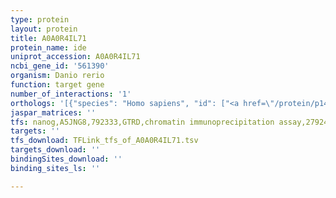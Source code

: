 ```yaml
---
type: protein
layout: protein
title: A0A0R4IL71
protein_name: ide
uniprot_accession: A0A0R4IL71
ncbi_gene_id: '561390'
organism: Danio rerio
function: target gene
number_of_interactions: '1'
orthologs: '[{"species": "Homo sapiens", "id": ["<a href=\"/protein/p14735\">P14735</a>"]}, {"species": "Mus musculus", "id": ["Q8CGB9"]}, {"species": "Rattus norvegicus", "id": ["<a href=\"/protein/p35559\">P35559</a>"]}, {"species": "Drosophila melanogaster", "id": ["<a href=\"/protein/p22817\">P22817</a>"]}, {"species": "Caenorhabditis elegans", "id": ["Q10040", "<a href=\"/protein/o16249\">O16249</a>", "Q17593", "<a href=\"/protein/g5ed87\">G5ED87</a>"]}, {"species": "Saccharomyces cerevisiae", "id": ["<a href=\"/protein/q06010\">Q06010</a>"]}]'
jaspar_matrices: ''
tfs: nanog,A5JNG8,792333,GTRD,chromatin immunoprecipitation assay,27924024%5Buid%5D,No
targets: ''
tfs_download: TFLink_tfs_of_A0A0R4IL71.tsv
targets_download: ''
bindingSites_download: ''
binding_sites_ls: ''

---
```

